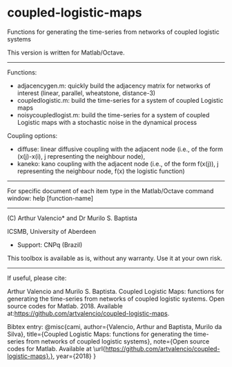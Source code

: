 # coupled-logistic-maps
Functions for generating the time-series from networks of coupled logistic systems

This version is written for Matlab/Octave.

--------------------------------
Functions:

* adjacencygen.m: quickly build the adjacency matrix for networks of interest (linear, parallel, wheatstone, distance-3)
* coupledlogistic.m:  build the time-series for a system of coupled Logistic maps
* noisycoupledlogist.m: build the time-series for a system of coupled Logistic maps with a stochastic noise in the dynamical process

Coupling options:

* diffuse: linear diffusive coupling with the adjacent node (i.e., of the form (x(j)-x(i), j representing the neighbour node),
* kaneko: kano coupling with the adjacent node (i.e., of the form f(x(j)), j representing the neighbour node, f(x) the logistic function)

---------------------------------

For specific document of each item type in the Matlab/Octave command window: help [function-name]

--------------------------------
(C) Arthur Valencio* and Dr Murilo S. Baptista

ICSMB, University of Aberdeen    

* Support: CNPq (Brazil)

This toolbox is available as is, without any warranty. Use it at your own risk.

--------------------------------

If useful, please cite:

Arthur Valencio and Murilo S. Baptista. Coupled Logistic Maps: functions for generating the time-series from networks of coupled logistic systems. Open source codes for Matlab. 2018. Available at:https://github.com/artvalencio/coupled-logistic-maps.

Bibtex entry:
@misc{cami, author={Valencio, Arthur and Baptista, Murilo da Silva}, title={Coupled Logistic Maps: functions for generating the time-series from networks of coupled logistic systems}, note={Open source codes for Matlab. Available at \url{https://github.com/artvalencio/coupled-logistic-maps}.}, year={2018} }
